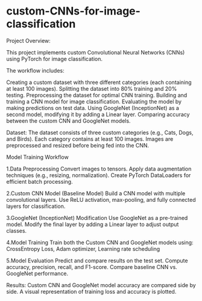 # custom-CNNs-for-image-classification

Project Overview:

This project implements custom Convolutional Neural Networks (CNNs) using PyTorch for image classification. 

The workflow includes:

Creating a custom dataset with three different categories (each containing at least 100 images).
Splitting the dataset into 80% training and 20% testing.
Preprocessing the dataset for optimal CNN training.
Building and training a CNN model for image classification.
Evaluating the model by making predictions on test data.
Using GoogleNet (InceptionNet) as a second model, modifying it by adding a Linear layer.
Comparing accuracy between the custom CNN and GoogleNet models.

Dataset:
The dataset consists of three custom categories (e.g., Cats, Dogs, and Birds).
Each category contains at least 100 images.
Images are preprocessed and resized before being fed into the CNN.

Model Training Workflow

1.Data Preprocessing
Convert images to tensors.
Apply data augmentation techniques (e.g., resizing, normalization).
Create PyTorch DataLoaders for efficient batch processing.

2.Custom CNN Model (Baseline Model)
Build a CNN model with multiple convolutional layers.
Use ReLU activation, max-pooling, and fully connected layers for classification.

3.GoogleNet (InceptionNet) Modification
Use GoogleNet as a pre-trained model.
Modify the final layer by adding a Linear layer to adjust output classes.

4.Model Training
Train both the Custom CNN and GoogleNet models using:
CrossEntropy Loss,
Adam optimizer,
Learning rate scheduling

5.Model Evaluation
Predict and compare results on the test set.
Compute accuracy, precision, recall, and F1-score.
Compare baseline CNN vs. GoogleNet performance.

Results:
Custom CNN and GoogleNet model accuracy are compared side by side.
A visual representation of training loss and accuracy is plotted.
